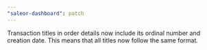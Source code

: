 ```yaml
---
"saleor-dashboard": patch
---
```


Transaction titles in order details now include its ordinal number and creation date. This means that all titles now follow the same format.
